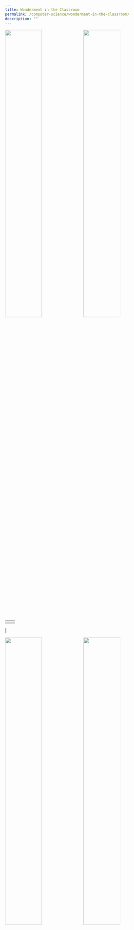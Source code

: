 ```yaml
---
title: Wonderment in the Classroom
permalink: /computer-science/wonderment-in-the-classroom/
description: ""
---
```

<img src="/images/computerscience.jpg" style="width:49%" align=left>
<img src="/images/computerscience.jpg" style="width:49%" align=right>

<br clear="left">

|  |  |
|---|---|
|  |  |
|

<img src="/images/computerscience.jpg" style="width:49%" align=left>
<img src="/images/computerscience.jpg" style="width:49%" align=right>

<br clear="left">

|  |  |
|---|---|
|  |  |
|
